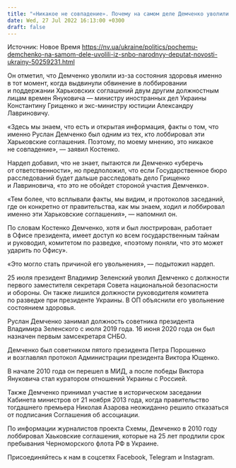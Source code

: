 ```yaml
---
title: "«Никакое не совпадение». Почему на самом деле Демченко уволили из СНБО — версии нардепа"
date: Wed, 27 Jul 2022 16:13:00 +0300
draft: false
---
```

Источник: Новое Время https://nv.ua/ukraine/politics/pochemu-demchenko-na-samom-dele-uvolili-iz-snbo-narodnyy-deputat-novosti-ukrainy-50259231.html


 Он отметил, что Демченко уволили из-за состояния здоровья именно в тот момент, когда выдвинули обвинение в лоббировании и поддержании Харьковских соглашений двум другим должностным лицам времен Януковича — министру иностранных дел Украины Константину Грищенко и экс-министру юстиции Александру Лавриновичу.

«Здесь мы знаем, что есть и открытая информация, факты о том, что именно Руслан Демченко был одним из тех, кто лоббировал эти Харьковские соглашения. Поэтому, по моему мнению, это никакое не совпадение», — заявил Костенко.

Нардеп добавил, что не знает, пытаются ли Демченко «уберечь от ответственности», но предположил, что если Государственное бюро расследований будет дальше расследовать дело Грищенко и Лавриновича, «то это не обойдет стороной участия Демченко».

«Тем более, что всплывали факты, мы видим, и протоколов заседаний, где он конкретно от правительства, как мы знаем, ходил и лоббировал именно эти Харьковские соглашения», — напомнил он.

По словам Костенко Демченко, хотя и был люстрирован, работает в Офисе президента, имеет доступ ко всем государственным тайнам и руководил, комитетом по разведке, «поэтому поняли, что это может ударить по Офису».

«Это могло стать причиной его увольнения», — подытожил нардеп.

25 июля президент Владимир Зеленский уволил Демченко с должности первого заместителя секретаря Совета национальной безопасности и обороны. Он также лишился должности руководителя комитета по разведке при президенте Украины. В ОП объяснили его увольнение состоянием здоровья.

Руслан Демченко занимал должность советника президента Владимира Зеленского с июля 2019 года. 16 июня 2020 года он был назначен первым замсекретаря СНБО.

Демченко был советником пятого президента Петра Порошенко и возглавлял протокол Администрации президента Виктора Ющенко.

В начале 2010 года он перешел в МИД, а после победы Виктора Януковича стал куратором отношений Украины с Россией.

Также Демченко принимал участие в историческом заседании Кабинета министров от 21 ноября 2013 года, когда правительство тогдашнего премьера Николая Азарова неожиданно решило отказаться от подписания Соглашения об ассоциации.

 По информации журналистов проекта Схемы, Демченко в 2010 году лоббировал Хаьковские соглашения, которые на 25 лет продлили срок пребывания Черноморского флота РФ в Украине.

Присоединяйтесь к нам в соцсетях Facebook, Telegram и Instagram.
